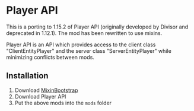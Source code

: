 # Player API

This is a porting to 1.15.2 of Player API (originally developed by Divisor and deprecated in 1.12.1). The mod has been rewritten to use mixins.


Player API is an API which provides access to the client class "ClientEntityPlayer" and the server class "ServerEntityPlayer" while minimizing conflicts between mods.
 

## Installation

1. Download [MixinBootstrap](https://github.com/LXGaming/MixinBootstrap/releases/download/v1.0.3/MixinBootstrap-1.0.3.jar)
2. Download Player API
4. Put the above mods into the `mods` folder